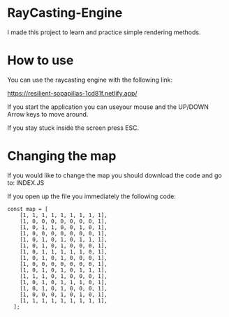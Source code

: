 # RayCasting-Engine

I made this project to learn and practice simple rendering methods.

# How to use

You can use the raycasting engine with the following link:

https://resilient-sopapillas-1cd81f.netlify.app/

If you start the application you can useyour mouse and the UP/DOWN Arrow keys to move around.

If you stay stuck inside the screen press ESC.

# Changing the map

If you would like to change the map you should download the code and go to: INDEX.JS

If you open up the file you immediately the following code:

```
const map = [
    [1, 1, 1, 1, 1, 1, 1, 1, 1],
    [1, 0, 0, 0, 0, 0, 0, 0, 1],
    [1, 0, 1, 1, 0, 0, 1, 0, 1],
    [1, 0, 0, 0, 0, 0, 0, 0, 1],
    [1, 0, 1, 0, 1, 0, 1, 1, 1],
    [1, 0, 1, 0, 1, 0, 0, 0, 1],
    [1, 0, 1, 1, 1, 1, 1, 0, 1],
    [1, 0, 1, 0, 1, 0, 0, 0, 1],
    [1, 0, 0, 0, 0, 0, 0, 0, 1],
    [1, 0, 1, 0, 1, 0, 1, 1, 1],
    [1, 1, 1, 0, 1, 0, 0, 0, 1],
    [1, 0, 1, 0, 1, 1, 1, 0, 1],
    [1, 0, 1, 0, 1, 0, 0, 0, 1],
    [1, 0, 0, 0, 1, 0, 1, 0, 1],
    [1, 1, 1, 1, 1, 1, 1, 1, 1],
  ];
```
